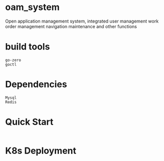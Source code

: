 # oam_system
Open application management system, integrated user management work order management navigation maintenance and other functions

# build tools
```shell
go-zero
goctl 
```

# Dependencies 
```shell
Mysql
Redis
```

# Quick Start
```shell

```

# K8s Deployment
```shell

```

